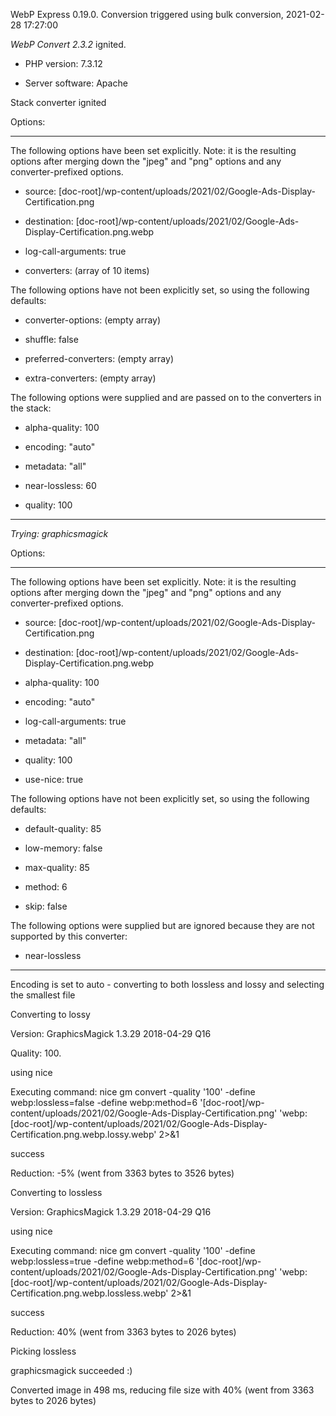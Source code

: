 WebP Express 0.19.0. Conversion triggered using bulk conversion, 2021-02-28 17:27:00

*WebP Convert 2.3.2*  ignited.
- PHP version: 7.3.12
- Server software: Apache

Stack converter ignited

Options:
------------
The following options have been set explicitly. Note: it is the resulting options after merging down the "jpeg" and "png" options and any converter-prefixed options.
- source: [doc-root]/wp-content/uploads/2021/02/Google-Ads-Display-Certification.png
- destination: [doc-root]/wp-content/uploads/2021/02/Google-Ads-Display-Certification.png.webp
- log-call-arguments: true
- converters: (array of 10 items)

The following options have not been explicitly set, so using the following defaults:
- converter-options: (empty array)
- shuffle: false
- preferred-converters: (empty array)
- extra-converters: (empty array)

The following options were supplied and are passed on to the converters in the stack:
- alpha-quality: 100
- encoding: "auto"
- metadata: "all"
- near-lossless: 60
- quality: 100
------------


*Trying: graphicsmagick* 

Options:
------------
The following options have been set explicitly. Note: it is the resulting options after merging down the "jpeg" and "png" options and any converter-prefixed options.
- source: [doc-root]/wp-content/uploads/2021/02/Google-Ads-Display-Certification.png
- destination: [doc-root]/wp-content/uploads/2021/02/Google-Ads-Display-Certification.png.webp
- alpha-quality: 100
- encoding: "auto"
- log-call-arguments: true
- metadata: "all"
- quality: 100
- use-nice: true

The following options have not been explicitly set, so using the following defaults:
- default-quality: 85
- low-memory: false
- max-quality: 85
- method: 6
- skip: false

The following options were supplied but are ignored because they are not supported by this converter:
- near-lossless
------------

Encoding is set to auto - converting to both lossless and lossy and selecting the smallest file

Converting to lossy
Version: GraphicsMagick 1.3.29 2018-04-29 Q16 
Quality: 100. 
using nice
Executing command: nice gm convert -quality '100' -define webp:lossless=false -define webp:method=6 '[doc-root]/wp-content/uploads/2021/02/Google-Ads-Display-Certification.png' 'webp:[doc-root]/wp-content/uploads/2021/02/Google-Ads-Display-Certification.png.webp.lossy.webp' 2>&1
success
Reduction: -5% (went from 3363 bytes to 3526 bytes)

Converting to lossless
Version: GraphicsMagick 1.3.29 2018-04-29 Q16 
using nice
Executing command: nice gm convert -quality '100' -define webp:lossless=true -define webp:method=6 '[doc-root]/wp-content/uploads/2021/02/Google-Ads-Display-Certification.png' 'webp:[doc-root]/wp-content/uploads/2021/02/Google-Ads-Display-Certification.png.webp.lossless.webp' 2>&1
success
Reduction: 40% (went from 3363 bytes to 2026 bytes)

Picking lossless
graphicsmagick succeeded :)

Converted image in 498 ms, reducing file size with 40% (went from 3363 bytes to 2026 bytes)

